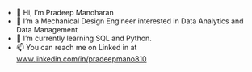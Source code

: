 - 👋 Hi, I’m Pradeep Manoharan
- 👀 I’m a Mechanical Design Engineer interested in Data Analytics and Data Management
- 🌱 I’m currently learning SQL and Python.
- 📫 You can reach me on Linked in at www.linkedin.com/in/pradeepmano810

<!---
pradeepmano810/pradeepmano810 is a ✨ special ✨ repository because its `README.md` (this file) appears on your GitHub profile.
You can click the Preview link to take a look at your changes.
--->
